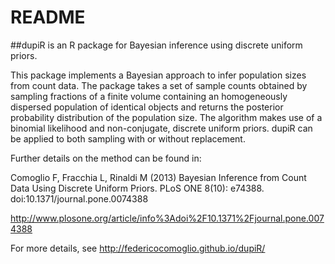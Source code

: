 README
======

##dupiR is an R package for Bayesian inference using discrete uniform priors. 

This package implements a Bayesian approach to infer population sizes from count data. The package takes a set of sample counts obtained by sampling fractions of a finite volume containing an homogeneously dispersed population of identical objects and returns the posterior probability distribution of the population size. The algorithm makes use of a binomial likelihood and non-conjugate, discrete uniform priors. dupiR can be applied to both sampling with or without replacement.

Further details on the method can be found in:

Comoglio F, Fracchia L, Rinaldi M (2013) Bayesian Inference from Count Data Using Discrete Uniform Priors. PLoS ONE 8(10): e74388. doi:10.1371/journal.pone.0074388

http://www.plosone.org/article/info%3Adoi%2F10.1371%2Fjournal.pone.0074388

For more details, see http://federicocomoglio.github.io/dupiR/